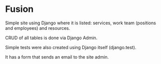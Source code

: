 # Fusion

Simple site using Django where it is listed: services, work team (positions and employees) and resources.

CRUD of all tables is done via Django Admin.

Simple tests were also created using Django itself (django.test).

It has a form that sends an email to the site admin.
